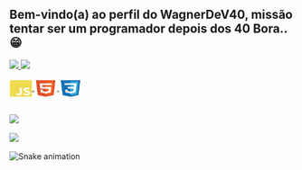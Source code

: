 ## Bem-vindo(a) ao perfil do WagnerDeV40, missão tentar ser um programador depois dos 40 Bora.. 😁

 <div>
   <a href="https://github.com/WagnerDeV40">
   <img height="180em" src="https://github-readme-stats.vercel.app/api?username= WagnerDeV40&show_icons=true&theme=tokyonight&include_all_commits=true&count_private=true"/>
   <img height="180em" src="https://github-readme-stats.vercel.app/api/top-langs/?username=WagnerDeV40&layout=compact&langs_count=6&theme=tokyonight"/>

</div>
<div style="display: inline_block"><br>
  <img align="center" alt="Js" height="30" width="40" src="https://raw.githubusercontent.com/devicons/devicon/master/icons/javascript/javascript-plain.svg">
  <img align="center" alt="HTML" height="30" width="40" src="https://raw.githubusercontent.com/devicons/devicon/master/icons/html5/html5-original.svg">
  <img align="center" alt="CSS" height="30" width="40" src="https://raw.githubusercontent.com/devicons/devicon/master/icons/css3/css3-original.svg">
</div>
 
 <br>
 
  
<div> 
  
 <a href="https://discord.gg/WagnerDeV4.0#0358" target="_blank"><img src="https://img.shields.io/badge/Discord-7289DA?style=for-the-badge&logo=discord&logoColor=white" target="_blank"></a> 
  
  <a href="https://https://www.linkedin.com/in/wagner-roberto-dos-santos-639113100?lipi=urn%3Ali%3Apage%3Ad_flagship3_profile_view_base_contact_details%3BjM0W9Lr0Qy%2BFT70TV1ZDGQ%3D%3D" target="_blank"><img src="https://img.shields.io/badge/-LinkedIn-%230077B5?style=for-the-badge&logo=linkedin&logoColor=white" target="_blank"></a> 
 
  ![Snake animation](https://github.com/WagnerDeV40/WagnerDeV40/blob/output/github-contribution-grid-snake.svg)

</div>
